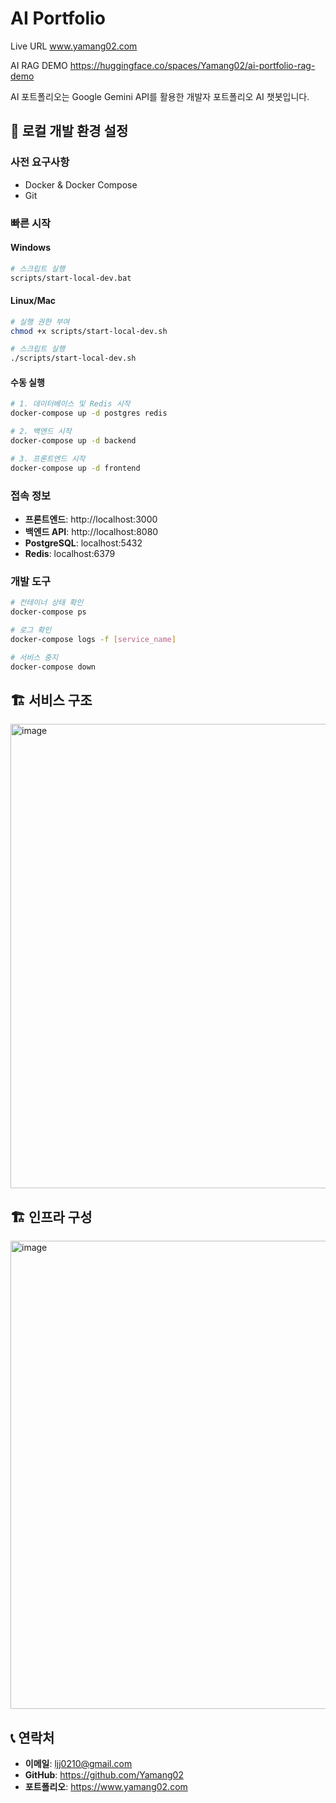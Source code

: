 # AI Portfolio

Live URL
www.yamang02.com

AI RAG DEMO
https://huggingface.co/spaces/Yamang02/ai-portfolio-rag-demo

AI 포트폴리오는 Google Gemini API를 활용한 개발자 포트폴리오 AI 챗봇입니다.

## 🚀 로컬 개발 환경 설정

### 사전 요구사항
- Docker & Docker Compose
- Git

### 빠른 시작

#### Windows
```bash
# 스크립트 실행
scripts/start-local-dev.bat
```

#### Linux/Mac
```bash
# 실행 권한 부여
chmod +x scripts/start-local-dev.sh

# 스크립트 실행
./scripts/start-local-dev.sh
```

#### 수동 실행
```bash
# 1. 데이터베이스 및 Redis 시작
docker-compose up -d postgres redis

# 2. 백엔드 시작
docker-compose up -d backend

# 3. 프론트엔드 시작
docker-compose up -d frontend
```

### 접속 정보
- **프론트엔드**: http://localhost:3000
- **백엔드 API**: http://localhost:8080
- **PostgreSQL**: localhost:5432
- **Redis**: localhost:6379

### 개발 도구
```bash
# 컨테이너 상태 확인
docker-compose ps

# 로그 확인
docker-compose logs -f [service_name]

# 서비스 중지
docker-compose down
```

## 🏗️ 서비스 구조
<img width="1267" height="743" alt="image" src="https://github.com/user-attachments/assets/8d304a4c-5feb-45a7-9981-a474abe1db94" />

## 🏗️ 인프라 구성
<img width="1281" height="749" alt="image" src="https://github.com/user-attachments/assets/29850671-8660-42de-aea8-b185d5adcb68" />

## 📞 연락처

- **이메일**: ljj0210@gmail.com
- **GitHub**: https://github.com/Yamang02
- **포트폴리오**: https://www.yamang02.com
